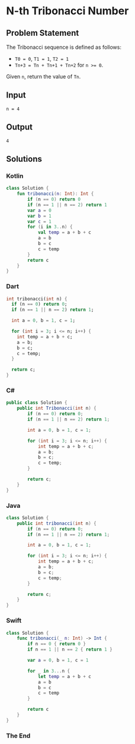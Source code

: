 # N-th Tribonacci Number

## Problem Statement

The Tribonacci sequence is defined as follows:

- `T0 = 0`, `T1 = 1`, `T2 = 1`
- `Tn+3 = Tn + Tn+1 + Tn+2` for `n >= 0`.

Given `n`, return the value of `Tn`.

## Input

```text
n = 4
```

## Output

```text
4
```


## Solutions

### Kotlin

```kotlin
class Solution {
    fun tribonacci(n: Int): Int {
        if (n == 0) return 0
        if (n == 1 || n == 2) return 1
        var a = 0
        var b = 1
        var c = 1
        for (i in 3..n) {
            val temp = a + b + c
            a = b
            b = c
            c = temp
        }
        return c
    }
}
```

### Dart

```dart
int tribonacci(int n) {
  if (n == 0) return 0;
  if (n == 1 || n == 2) return 1;

  int a = 0, b = 1, c = 1;

  for (int i = 3; i <= n; i++) {
    int temp = a + b + c;
    a = b;
    b = c;
    c = temp;
  }

  return c;
}
```

### C#

```csharp
public class Solution {
    public int Tribonacci(int n) {
        if (n == 0) return 0;
        if (n == 1 || n == 2) return 1;

        int a = 0, b = 1, c = 1;

        for (int i = 3; i <= n; i++) {
            int temp = a + b + c;
            a = b;
            b = c;
            c = temp;
        }

        return c;
    }
}
```

### Java

```java
class Solution {
    public int tribonacci(int n) {
        if (n == 0) return 0;
        if (n == 1 || n == 2) return 1;

        int a = 0, b = 1, c = 1;

        for (int i = 3; i <= n; i++) {
            int temp = a + b + c;
            a = b;
            b = c;
            c = temp;
        }

        return c;
    }
}
```

### Swift

```swift
class Solution {
    func tribonacci(_ n: Int) -> Int {
        if n == 0 { return 0 }
        if n == 1 || n == 2 { return 1 }

        var a = 0, b = 1, c = 1

        for _ in 3...n {
            let temp = a + b + c
            a = b
            b = c
            c = temp
        }

        return c
    }
}
```

### The End